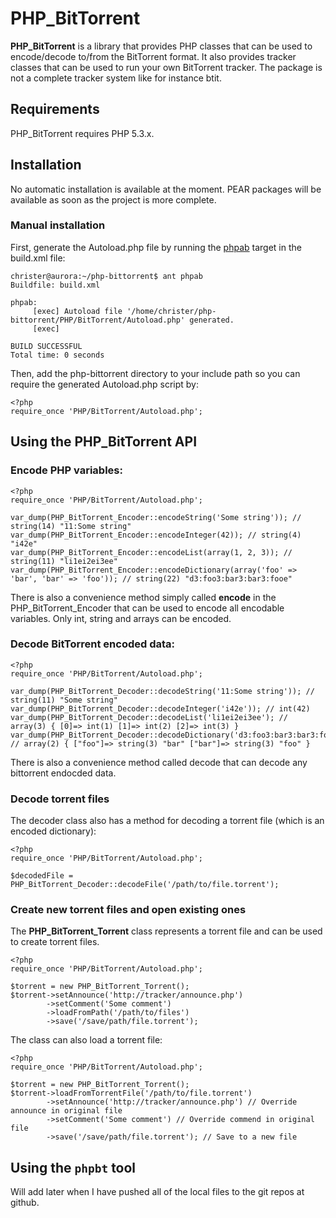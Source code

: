 # PHP_BitTorrent
**PHP_BitTorrent** is a library that provides PHP classes that can be used to encode/decode to/from the BitTorrent format. It also provides tracker classes that can be used to run your own BitTorrent tracker. The package is not a complete tracker system like for instance btit.

## Requirements
PHP_BitTorrent requires PHP 5.3.x. 

## Installation
No automatic installation is available at the moment. PEAR packages will be available as soon as the project is more complete.

### Manual installation
First, generate the Autoload.php file by running the [phpab](https://github.com/theseer/Autoload) target in the build.xml file:

    christer@aurora:~/php-bittorrent$ ant phpab
    Buildfile: build.xml

    phpab:
         [exec] Autoload file '/home/christer/php-bittorrent/PHP/BitTorrent/Autoload.php' generated.
         [exec] 

    BUILD SUCCESSFUL
    Total time: 0 seconds
    
Then, add the php-bittorrent directory to your include path so you can require the generated Autoload.php script by:

    <?php
    require_once 'PHP/BitTorrent/Autoload.php';

## Using the PHP_BitTorrent API
### Encode PHP variables:

    <?php
    require_once 'PHP/BitTorrent/Autoload.php';
    
    var_dump(PHP_BitTorrent_Encoder::encodeString('Some string')); // string(14) "11:Some string" 
    var_dump(PHP_BitTorrent_Encoder::encodeInteger(42)); // string(4) "i42e"
    var_dump(PHP_BitTorrent_Encoder::encodeList(array(1, 2, 3)); // string(11) "li1ei2ei3ee" 
    var_dump(PHP_BitTorrent_Encoder::encodeDictionary(array('foo' => 'bar', 'bar' => 'foo')); // string(22) "d3:foo3:bar3:bar3:fooe"
    
There is also a convenience method simply called **encode** in the PHP_BitTorrent_Encoder that can be used to encode all encodable variables. Only int, string and arrays can be encoded.
    
### Decode BitTorrent encoded data:

    <?php
    require_once 'PHP/BitTorrent/Autoload.php';
    
    var_dump(PHP_BitTorrent_Decoder::decodeString('11:Some string')); // string(11) "Some string"  
    var_dump(PHP_BitTorrent_Decoder::decodeInteger('i42e')); // int(42)
    var_dump(PHP_BitTorrent_Decoder::decodeList('li1ei2ei3ee'); // array(3) { [0]=> int(1) [1]=> int(2) [2]=> int(3) }
    var_dump(PHP_BitTorrent_Decoder::decodeDictionary('d3:foo3:bar3:bar3:fooe'); // array(2) { ["foo"]=> string(3) "bar" ["bar"]=> string(3) "foo" }

There is also a convenience method called decode that can decode any bittorrent endocded data.

### Decode torrent files
The decoder class also has a method for decoding a torrent file (which is an encoded dictionary):

    <?php
    require_once 'PHP/BitTorrent/Autoload.php';
    
    $decodedFile = PHP_BitTorrent_Decoder::decodeFile('/path/to/file.torrent');
    
### Create new torrent files and open existing ones
The **PHP_BitTorrent_Torrent** class represents a torrent file and can be used to create torrent files.

    <?php
    require_once 'PHP/BitTorrent/Autoload.php';
    
    $torrent = new PHP_BitTorrent_Torrent();
    $torrent->setAnnounce('http://tracker/announce.php')
            ->setComment('Some comment')
            ->loadFromPath('/path/to/files')
            ->save('/save/path/file.torrent');
            
The class can also load a torrent file:

    <?php
    require_once 'PHP/BitTorrent/Autoload.php';
    
    $torrent = new PHP_BitTorrent_Torrent();
    $torrent->loadFromTorrentFile('/path/to/file.torrent')
            ->setAnnounce('http://tracker/announce.php') // Override announce in original file
            ->setComment('Some comment') // Override commend in original file
            ->save('/save/path/file.torrent'); // Save to a new file
            


## Using the `phpbt` tool
Will add later when I have pushed all of the local files to the git repos at github.